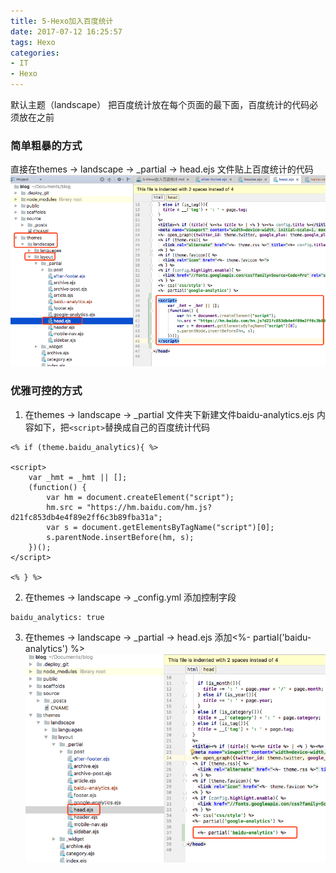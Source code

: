 ```yaml
---
title: 5-Hexo加入百度统计
date: 2017-07-12 16:25:57
tags: Hexo
categories:
- IT
- Hexo
---
```

<!-- toc -->

默认主题（landscape）
把百度统计放在每个页面的最下面，百度统计的代码必须放在</head>之前

### 简单粗暴的方式
直接在themes -> landscape -> _partial -> head.ejs 文件贴上百度统计的代码
![](5-Hexo加入百度统计/03.png)


### 优雅可控的方式
1. 在themes -> landscape -> _partial 文件夹下新建文件baidu-analytics.ejs
内容如下，把`<script>`替换成自己的百度统计代码
```
<% if (theme.baidu_analytics){ %>

<script>
    var _hmt = _hmt || [];
    (function() {
        var hm = document.createElement("script");
        hm.src = "https://hm.baidu.com/hm.js?d21fc853db4e4f89e2ff6c3b89fba31a";
        var s = document.getElementsByTagName("script")[0];
        s.parentNode.insertBefore(hm, s);
    })();
</script>

<% } %>
```
2. 在themes -> landscape -> _config.yml 添加控制字段
```
baidu_analytics: true
```
3. 在themes -> landscape -> _partial -> head.ejs 添加<%- partial('baidu-analytics') %>
![](5-Hexo加入百度统计/04.png)

